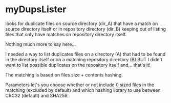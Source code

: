 # myDupsLister

looks for duplicate files on source directory (dir_A) that have a match on source directory itself or in repository directory (dir_B) keeping out of listing files that only have matches on repository directory itself.

Nothing much more to say here...

I needed a way to list duplicates files on a directory (A) that had to be found in the directory itself or on a matching repository directory (B) BUT I didn't want to list possible duplicates on the repository itself and... that's it!

The matching is based on files size + contents hashing.

Parameters let's you choose whether or not include 0 sized files in the matching (excluded by default) and which hashing library to use between CRC32 (default) and SHA256.
